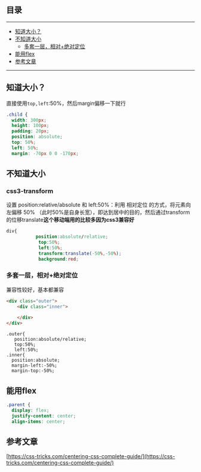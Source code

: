 ## 目录
---
- [知道大小？](#知道大小？)
- [不知道大小](#不知道大小)
  - [多套一层，相对+绝对定位](#多套一层，相对+绝对定位)
- [能用flex](#能用flex)
- [参考文章](#参考文章)
---

## 知道大小？
直接使用`top,left`:50%，然后margin偏移一下就行
```css
.child {
  width: 300px;
  height: 100px;
  padding: 20px;
  position: absolute;
  top: 50%;
  left: 50%;
  margin: -70px 0 0 -170px;
```
## 不知道大小
### css3-transform
设置 position:relative/absolute 和 left:50%：利用 相对定位 的方式，将元素向左偏移 50% （此时50%是自身长宽），即达到居中的目的，然后通过transform的位移translate**这个移动端用的比较多因为css3兼容好**
```css
div{
           position:absolute/relative;
            top:50%;
            left:50%;
            transform:translate(-50%,-50%);
            background:red; 
```
### 多套一层，相对+绝对定位
兼容性较好，基本都兼容
```html
<div class="outer">
    <div class="inner">
         
    </div>
</div>
```
```css3
.outer{
   position:absolute/relative;
   top:50%;
   left:50%;
.inner{
  position:absolute;
  margin-left:-50%;
  margin-top:-50%;
```
## 能用flex
```css
.parent {
  display: flex;
  justify-content: center;
  align-items: center;
```
## 参考文章
[https://css-tricks.com/centering-css-complete-guide/](https://css-tricks.com/centering-css-complete-guide/)
